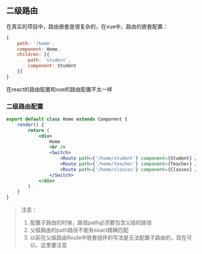 ## 二级路由





在真实的项目中，路由嵌套是很复杂的，在vue中，路由的嵌套配置：

```js
{
    path: '/home',
    component: Home,
    children: [{
        path: 'student',
        component: Student
    }]
}
```

在react的路由配置和vue的路由配置不太一样



### 二级路由配置

```jsx
export default class Home extends Component {
    render() {
        return (
            <div>
                Home
                <br />
                <Switch>
                    <Route path={'/home/student'} component={Student} />
                    <Route path={'/home/teacher'} component={Teacher} />
                    <Route path={'/home/classes'} component={Classes} />
                </Switch>
            </div>
        )
    }
}
```

> 注意：
>
> 1. 配置子路由的时候，路径path必须要包含父级的路径
> 2. 父级路由的path路径不能有exact精确匹配
> 3. 以前在父级路由Route中嵌套组件的写法是无法配置子路由的，现在可以，这里要注意